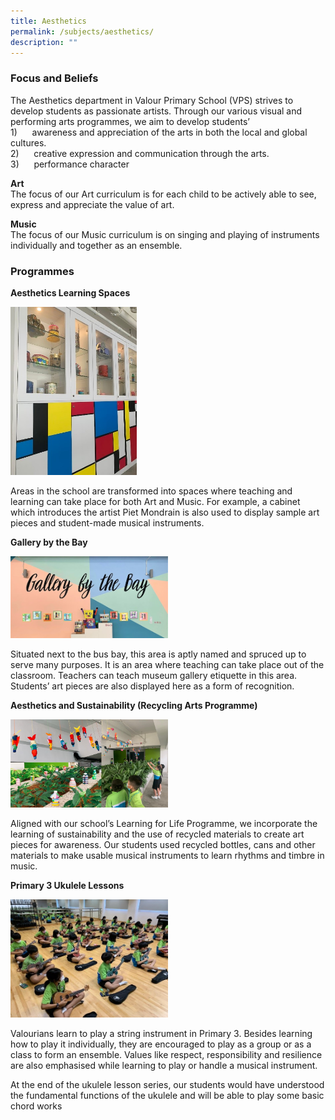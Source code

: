 ```yaml
---
title: Aesthetics
permalink: /subjects/aesthetics/
description: ""
---
```

### Focus and Beliefs

The Aesthetics department in Valour Primary School (VPS) strives to develop students as passionate artists. Through our various visual and performing arts programmes, we aim to develop students’ <br>
1)      awareness and appreciation of the arts in both the local and global cultures. <br>
2)      creative expression and communication through the arts. <br>
3)      performance character

**Art** <br>
The focus of our Art curriculum is for each child to be actively able to see, express and appreciate the value of art.

**Music** <br>
The focus of our Music curriculum is on singing and playing of instruments individually and together as an ensemble.

### Programmes

**Aesthetics Learning Spaces**

<img src="/images/aesthetics-1.jpg" 
     style="width:40%">

Areas in the school are transformed into spaces where teaching and learning can take place for both Art and Music. For example, a cabinet which introduces the artist Piet Mondrain is also used to display sample art pieces and student-made musical instruments.

**Gallery by the Bay**

<img src="/images/aesthetics-2.jpg" 
     style="width:50%">

Situated next to the bus bay, this area is aptly named and spruced up to serve many purposes. It is an area where teaching can take place out of the classroom. Teachers can teach museum gallery etiquette in this area. Students’ art pieces are also displayed here as a form of recognition.

**Aesthetics and Sustainability (Recycling Arts Programme)**

<img src="/images/aesthetics-3.jpg" 
     style="width:50%">

Aligned with our school’s Learning for Life Programme, we incorporate the learning of sustainability and the use of recycled materials to create art pieces for awareness. Our students used recycled bottles, cans and other materials to make usable musical instruments to learn rhythms and timbre in music.

**Primary 3 Ukulele Lessons**

<img src="/images/aesthetics-4.jpg" 
     style="width:50%">

Valourians learn to play a string instrument in Primary 3. Besides learning how to play it individually, they are encouraged to play as a group or as a class to form an ensemble. Values like respect, responsibility and resilience are also emphasised while learning to play or handle a musical instrument.

At the end of the ukulele lesson series, our students would have understood the fundamental functions of the ukulele and will be able to play some basic chord works